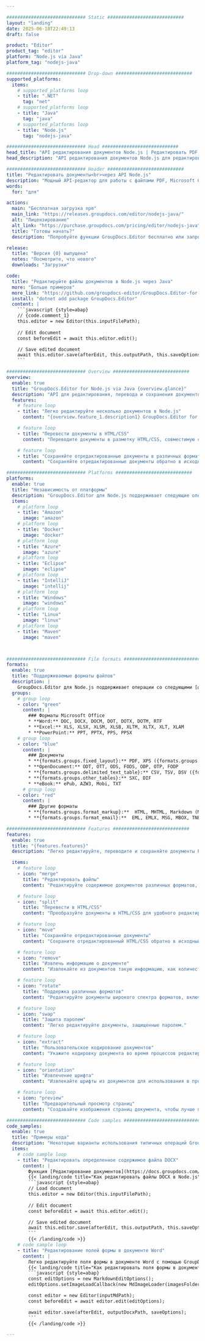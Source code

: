 ```yaml
---

############################# Static ############################
layout: "landing"
date: 2025-06-18T22:49:13
draft: false

product: "Editor"
product_tag: "editor"
platform: "Node.js via Java"
platform_tag: "nodejs-java"

############################# Drop-down ############################
supported_platforms:
  items:
    # supported_platforms loop
    - title: ".NET"
      tag: "net"
    # supported_platforms loop
    - title: "Java"
      tag: "java"
    # supported_platforms loop
    - title: "Node.js"
      tag: "nodejs-java"

############################# Head ############################
head_title: "API редактирования документов Node.js | Редактировать PDF, Word, Excel, EPUB"
head_description: "API редактирования документов Node.js для редактирования, перевода и сохранения страниц документов из форматов PDF, Microsoft Word, Excel, презентаций, Visio и изображений."

############################# Header ############################
title: "Редактировать документы<br>через API Node.js"
description: "Мощный API-редактор для работы с файлами PDF, Microsoft Office, HTML и изображениями."
words:
  for: "для"

actions:
  main: "Бесплатная загрузка npm"
  main_link: "https://releases.groupdocs.com/editor/nodejs-java/"
  alt: "Лицензирование"
  alt_link: "https://purchase.groupdocs.com/pricing/editor/nodejs-java"
  title: "Готовы начать?"
  description: "Попробуйте функции GroupDocs.Editor бесплатно или запросите лицензию."

release:
  title: "Версия {0} выпущена"
  notes: "Посмотрите, что нового"
  downloads: "Загрузки"

code:
  title: "Редактируйте файлы документов в Node.js через Java"
  more: "Больше примеров"
  more_link: "https://github.com/groupdocs-editor/GroupDocs.Editor-for-Node.js-via-Java"
  install: "dotnet add package GroupDocs.Editor"
  content: |
    ```javascript {style=abap}   
    // {code.comment_1}
    this.editor = new Editor(this.inputFilePath);
        
    // Edit document
    const beforeEdit = await this.editor.edit();

    // Save edited document
    await this.editor.save(afterEdit, this.outputPath, this.saveOptions);
    ```

############################# Overview ############################
overview:
  enable: true
  title: "GroupDocs.Editor for Node.js via Java {overview.glance}"
  description: "API для редактирования, перевода и сохранения документов, слайдов и диаграмм в приложениях Node.js."
  features:
    # feature loop
    - title: "Легко редактируйте несколько документов в Node.js"
      content: "{overview.feature_1.description1} GroupDocs.Editor for Node.js via Java {overview.feature_1.description2}"

    # feature loop
    - title: "Перевести документы в HTML/CSS"
      content: "Переводите документы в разметку HTML/CSS, совместимую с редакторами WYSIWYG, что позволяет легко и эффективно редактировать документы в веб-среде."

    # feature loop
    - title: "Сохраняйте отредактированные документы в различных форматах."
      content: "Сохраняйте отредактированные документы обратно в исходный формат или экспортируйте их в другие форматы, например PDF, обеспечивая гибкость и совместимость."

############################# Platforms ############################
platforms:
  enable: true
  title: "Независимость от платформы"
  description: "GroupDocs.Editor для Node.js поддерживает следующие операционные системы, платформы и менеджеры пакетов."
  items:
    # platform loop
    - title: "Amazon"
      image: "amazon"
    # platform loop
    - title: "Docker"
      image: "docker"
    # platform loop
    - title: "Azure"
      image: "azure"
    # platform loop
    - title: "Eclipse"
      image: "eclipse"
    # platform loop
    - title: "IntelliJ"
      image: "intellij"
    # platform loop
    - title: "Windows"
      image: "windows"
    # platform loop
    - title: "Linux"
      image: "linux"
    # platform loop
    - title: "Maven"
      image: "maven"



############################# File formats ############################
formats:
  enable: true
  title: "Поддерживаемые форматы файлов"
  description: |
    GroupDocs.Editor для Node.js поддерживает операции со следующими [форматами файлов](https://docs.groupdocs.com/editor/nodejs/supported-document-formats/). ([{formats.full_list}](https://docs.groupdocs.com/editor/net/supported-document-formats/)).
  groups:
    # group loop
    - color: "green"
      content: |
        ### Форматы Microsoft Office
        * **Word:** DOC, DOCX, DOCM, DOT, DOTX, DOTM, RTF
        * **Excel:** XLS, XLSX, XLSM, XLSB, XLTM, XLTX, XLT, XLAM
        * **PowerPoint:** PPT, PPTX, PPS, PPSX
    # group loop
    - color: "blue"
      content: |
        ### Документы
        * **{formats.groups.fixed_layout}:** PDF, XPS ({formats.groups.export_only})
        * **OpenDocument:** ODT, OTT, ODS, FODS, ODP, OTP, FODP
        * **{formats.groups.delimited_text_table}:** CSV, TSV, DSV ({formats.groups.arbitrary_separator})
        * **{formats.groups.other_tables}:** SXC, DIF
        * **eBook:** ePub, AZW3, Mobi, TXT
      # group loop
    - color: "red"
      content: |
        ### Другие форматы
        * **{formats.groups.format_markup}:**  HTML, MHTML, Markdown (MD), XML, CHM, JSON
        * **{formats.groups.format_email}:**  EML, EMLX, MSG, MBOX, TNEF, MHT, PST, OFT, OST, VCF, ICS

############################# Features ############################
features:
  enable: true
  title: "{features.features}"
  description: "Легко редактируйте, переводите и сохраняйте документы PDF и Office."

  items:
    # feature loop
    - icon: "merge"
      title: "Редактировать файлы"
      content: "Редактируйте содержимое документов различных форматов, включая PDF, DOCX, XLSX, PPTX и другие."

    # feature loop
    - icon: "split"
      title: "Перевести в HTML/CSS"
      content: "Преобразуйте документы в HTML/CSS для удобного редактирования с помощью редакторов WYSIWYG, таких как CKEditor или TinyMCE."

    # feature loop
    - icon: "move"
      title: "Сохраняйте отредактированные документы"
      content: "Сохраните отредактированный HTML/CSS обратно в исходный формат документа или экспортируйте в PDF."

    # feature loop
    - icon: "remove"
      title: "Извлечь информацию о документе"
      content: "Извлекайте из документов такую ​​информацию, как количество страниц, размер и состояние шифрования."

    # feature loop
    - icon: "rotate"
      title: "Поддержка различных форматов"
      content: "Редактируйте документы широкого спектра форматов, включая файлы Microsoft Office, PDF-файлы и многое другое."

    # feature loop
    - icon: "swap"
      title: "Защита паролем"
      content: "Легко редактируйте документы, защищенные паролем."

    # feature loop
    - icon: "extract"
      title: "Пользовательское кодирование документов"
      content: "Укажите кодировку документа во время процессов редактирования и сохранения."

    # feature loop
    - icon: "orientation"
      title: "Извлечение шрифта"
      content: "Извлекайте шрифты из документов для использования в процессе редактирования."

    # feature loop
    - icon: "preview"
      title: "Предварительный просмотр страниц"
      content: "Создавайте изображения страниц документа, чтобы лучше понять содержание и структуру."

############################# Code samples ############################
code_samples:
  enable: true
  title: "Примеры кода"
  description: "Некоторые варианты использования типичных операций GroupDocs.Editor для Node.js."
  items:
    # code sample loop
    - title: "Редактировать определенное содержимое файла DOCX"
      content: |
        Функция [Редактирование документов](https://docs.groupdocs.com/editor/nodejs/edit-document/) позволяет загружать, редактировать и сохранять файлы DOCX. Вот пример того, как редактировать документ с помощью Node.js:
        {{< landing/code title="Как редактировать файлы DOCX в Node.js">}}
        ```javascript {style=abap}   
        // Load document
        this.editor = new Editor(this.inputFilePath);
        
        // Edit document
        const beforeEdit = await this.editor.edit();

        // Save edited document
        await this.editor.save(afterEdit, this.outputPath, this.saveOptions);
        ```
        {{< /landing/code >}}
    # code sample loop
    - title: "Редактирование полей формы в документе Word"
      content: |
        Легко редактируйте поля формы в документе Word с помощью GroupDocs.Editor для Node.js. Вот как редактировать поля формы в документе Word с помощью Node.js:
        {{< landing/code title="Как редактировать поля формы в документе Word с помощью GroupDocs.Editor для Node.js">}}
        ```javascript {style=abap}   
        const editOptions = new MarkdownEditOptions();
        editOptions.setImageLoadCallback(new MdImageLoader(imagesFolder));

        const editor = new Editor(inputMdPath);
        const beforeEdit = await editor.edit(editOptions);

        await editor.save(afterEdit, outputDocxPath, saveOptions);
        ```
        {{< /landing/code >}}

---
```

